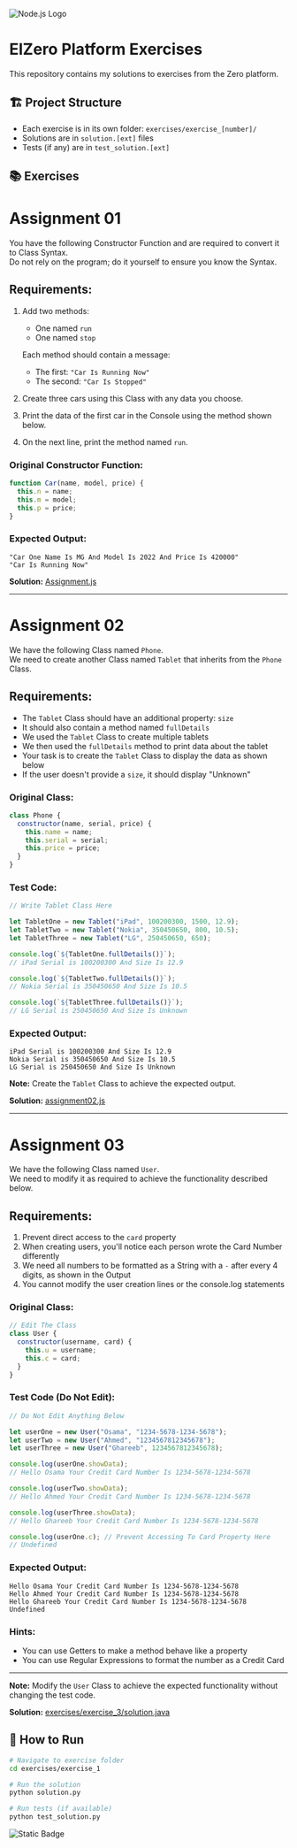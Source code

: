 ![Node.js Logo](https://camo.githubusercontent.com/08c3af511bac45a39004c14d832c11eefd5e8c2ed169047053fff96422a1956a/68747470733a2f2f656c7a65726f2e6f72672f6a732e706e67)
 # ElZero Platform Exercises

This repository contains my solutions to exercises from the Zero platform.

## 🏗️ Project Structure

- Each exercise is in its own folder: `exercises/exercise_[number]/`
- Solutions are in `solution.[ext]` files
- Tests (if any) are in `test_solution.[ext]`

## 📚 Exercises
# Assignment 01
You have the following Constructor Function and are required to convert it to Class Syntax.  
Do not rely on the program; do it yourself to ensure you know the Syntax.
## Requirements:
1. Add two methods:
   - One named `run`
   - One named `stop`
     
   Each method should contain a message:  
   - The first: `"Car Is Running Now"`  
   - The second: `"Car Is Stopped"`

2. Create three cars using this Class with any data you choose.
3. Print the data of the first car in the Console using the method shown below.
4. On the next line, print the method named `run`.

### Original Constructor Function:
```javascript
function Car(name, model, price) {
  this.n = name;
  this.m = model;
  this.p = price;
}
```

### Expected Output:
```
"Car One Name Is MG And Model Is 2022 And Price Is 420000"
"Car Is Running Now"
```

**Solution:** [Assignment.js](./assignment01.js)

---

# Assignment 02

We have the following Class named `Phone`.  
We need to create another Class named `Tablet` that inherits from the `Phone` Class.

## Requirements:
- The `Tablet` Class should have an additional property: `size`
- It should also contain a method named `fullDetails`
- We used the `Tablet` Class to create multiple tablets
- We then used the `fullDetails` method to print data about the tablet
- Your task is to create the `Tablet` Class to display the data as shown below
- If the user doesn't provide a `size`, it should display "Unknown"

### Original Class:
```javascript
class Phone {
  constructor(name, serial, price) {
    this.name = name;
    this.serial = serial;
    this.price = price;
  }
}
```

### Test Code:
```javascript
// Write Tablet Class Here

let TabletOne = new Tablet("iPad", 100200300, 1500, 12.9);
let TabletTwo = new Tablet("Nokia", 350450650, 800, 10.5);
let TabletThree = new Tablet("LG", 250450650, 650);

console.log(`${TabletOne.fullDetails()}`);
// iPad Serial is 100200300 And Size Is 12.9

console.log(`${TabletTwo.fullDetails()}`);
// Nokia Serial is 350450650 And Size Is 10.5

console.log(`${TabletThree.fullDetails()}`);
// LG Serial is 250450650 And Size Is Unknown
```

### Expected Output:
```
iPad Serial is 100200300 And Size Is 12.9
Nokia Serial is 350450650 And Size Is 10.5
LG Serial is 250450650 And Size Is Unknown
```


**Note:** Create the `Tablet` Class to achieve the expected output.

**Solution:** [assignment02.js](./assignment02.js)

---

# Assignment 03

We have the following Class named `User`.  
We need to modify it as required to achieve the functionality described below.

## Requirements:
1. Prevent direct access to the `card` property
2. When creating users, you'll notice each person wrote the Card Number differently
3. We need all numbers to be formatted as a String with a `-` after every 4 digits, as shown in the Output
4. You cannot modify the user creation lines or the console.log statements

### Original Class:
```javascript
// Edit The Class
class User {
  constructor(username, card) {
    this.u = username;
    this.c = card;
  }
}
```

### Test Code (Do Not Edit):
```javascript
// Do Not Edit Anything Below

let userOne = new User("Osama", "1234-5678-1234-5678");
let userTwo = new User("Ahmed", "1234567812345678");
let userThree = new User("Ghareeb", 1234567812345678);

console.log(userOne.showData);
// Hello Osama Your Credit Card Number Is 1234-5678-1234-5678

console.log(userTwo.showData);
// Hello Ahmed Your Credit Card Number Is 1234-5678-1234-5678

console.log(userThree.showData);
// Hello Ghareeb Your Credit Card Number Is 1234-5678-1234-5678

console.log(userOne.c); // Prevent Accessing To Card Property Here
// Undefined
```

### Expected Output:
```
Hello Osama Your Credit Card Number Is 1234-5678-1234-5678
Hello Ahmed Your Credit Card Number Is 1234-5678-1234-5678
Hello Ghareeb Your Credit Card Number Is 1234-5678-1234-5678
Undefined
```

### Hints:
- You can use Getters to make a method behave like a property
- You can use Regular Expressions to format the number as a Credit Card
---

**Note:** Modify the `User` Class to achieve the expected functionality without changing the test code.

**Solution:** [exercises/exercise_3/solution.java](./exercises/exercise_3/solution.java)

## 🚀 How to Run

```bash
# Navigate to exercise folder
cd exercises/exercise_1

# Run the solution
python solution.py

# Run tests (if available)
python test_solution.py
```

![Static Badge]([https://img.shields.io/badge/:badgeContent](https://img.shields.io/badge/just%20the%20message-8A2BE2))










